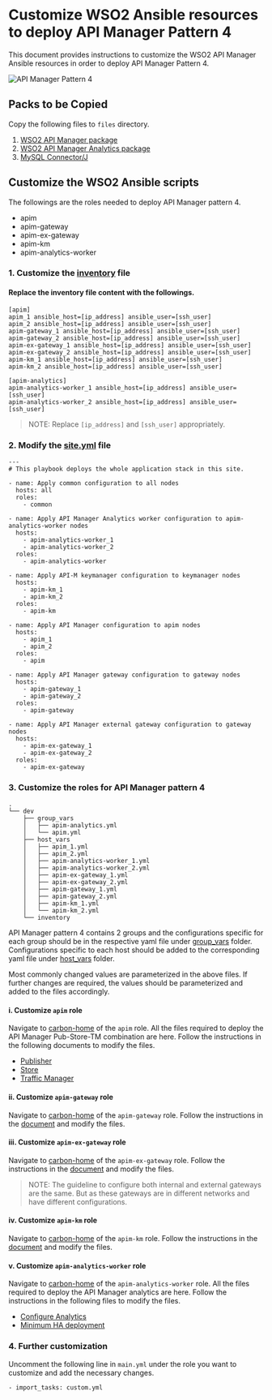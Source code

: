 # Customize WSO2 Ansible resources to deploy API Manager Pattern 4

This document provides instructions to customize the WSO2 API Manager Ansible resources in order to deploy API Manager Pattern 4.

![API Manager Pattern 4](images/P-H-2.png "API Manager Pattern 4")

## Packs to be Copied

Copy the following files to `files` directory.

1. [WSO2 API Manager package](https://wso2.com/api-management/install/)
2. [WSO2 API Manager Analytics package](https://wso2.com/api-management/install/analytics/)
3. [MySQL Connector/J](https://dev.mysql.com/downloads/connector/j/5.1.html)

## Customize the WSO2 Ansible scripts

The followings are the roles needed to deploy API Manager pattern 4.

- apim
- apim-gateway
- apim-ex-gateway
- apim-km
- apim-analytics-worker

### 1. Customize the [inventory](../dev/inventory) file

#### Replace the inventory file content with the followings.

```
[apim]
apim_1 ansible_host=[ip_address] ansible_user=[ssh_user]
apim_2 ansible_host=[ip_address] ansible_user=[ssh_user]
apim-gateway_1 ansible_host=[ip_address] ansible_user=[ssh_user]
apim-gateway_2 ansible_host=[ip_address] ansible_user=[ssh_user]
apim-ex-gateway_1 ansible_host=[ip_address] ansible_user=[ssh_user]
apim-ex-gateway_2 ansible_host=[ip_address] ansible_user=[ssh_user]
apim-km_1 ansible_host=[ip_address] ansible_user=[ssh_user]
apim-km_2 ansible_host=[ip_address] ansible_user=[ssh_user]

[apim-analytics]
apim-analytics-worker_1 ansible_host=[ip_address] ansible_user=[ssh_user]
apim-analytics-worker_2 ansible_host=[ip_address] ansible_user=[ssh_user]
```
> NOTE: Replace `[ip_address]` and `[ssh_user]` appropriately.

### 2. Modify the [site.yml](../site.yml) file

```
---
# This playbook deploys the whole application stack in this site.

- name: Apply common configuration to all nodes
  hosts: all
  roles:
    - common

- name: Apply API Manager Analytics worker configuration to apim-analytics-worker nodes
  hosts:
    - apim-analytics-worker_1
    - apim-analytics-worker_2
  roles:
    - apim-analytics-worker

- name: Apply API-M keymanager configuration to keymanager nodes
  hosts:
    - apim-km_1
    - apim-km_2
  roles:
    - apim-km

- name: Apply API Manager configuration to apim nodes
  hosts:
    - apim_1
    - apim_2
  roles:
    - apim

- name: Apply API Manager gateway configuration to gateway nodes
  hosts:
    - apim-gateway_1
    - apim-gateway_2
  roles:
    - apim-gateway

- name: Apply API Manager external gateway configuration to gateway nodes
  hosts:
    - apim-ex-gateway_1
    - apim-ex-gateway_2
  roles:
    - apim-ex-gateway
```

### 3. Customize the roles for API Manager pattern 4

```
.
└── dev
    ├── group_vars
    │   ├── apim-analytics.yml
    │   └── apim.yml
    ├── host_vars
    │   ├── apim_1.yml
    │   ├── apim_2.yml
    │   ├── apim-analytics-worker_1.yml
    │   ├── apim-analytics-worker_2.yml
    │   ├── apim-ex-gateway_1.yml
    │   ├── apim-ex-gateway_2.yml
    │   ├── apim-gateway_1.yml
    │   ├── apim-gateway_2.yml
    │   ├── apim-km_1.yml
    │   └── apim-km_2.yml
    └── inventory

```
API Manager pattern 4 contains 2 groups and the configurations specific for each group should be in the respective yaml file under [group_vars](../dev/group_vars) folder. Configurations specific to each host should be added to the corresponding yaml file under [host_vars](../dev/host_vars) folder.

Most commonly changed values are parameterized in the above files. If further changes are required, the values should be parameterized and added to the files accordingly.

#### i. Customize `apim` role

Navigate to [carbon-home](../roles/apim/templates/carbon-home) of the `apim` role. All the files required to deploy the API Manager Pub-Store-TM combination are here. Follow the instructions in the following documents to modify the files.
- [Publisher](https://docs.wso2.com/display/AM260/Deploying+WSO2+API-M+in+a+Distributed+Setup#DeployingWSO2API-MinaDistributedSetup-Step6.2-ConfigureandstarttheAPIPublisher)
- [Store](https://docs.wso2.com/display/AM260/Deploying+WSO2+API-M+in+a+Distributed+Setup#DeployingWSO2API-MinaDistributedSetup-Step6.3-ConfigureandstarttheAPIStore)
- [Traffic Manager](https://docs.wso2.com/display/AM260/Deploying+WSO2+API-M+in+a+Distributed+Setup#DeployingWSO2API-MinaDistributedSetup-Step6.4-ConfigureandstarttheTrafficManager)

#### ii. Customize `apim-gateway` role

Navigate to [carbon-home](../roles/apim-gateway/templates/carbon-home) of the `apim-gateway` role. Follow the instructions in the [document](https://docs.wso2.com/display/AM260/Deploying+WSO2+API-M+in+a+Distributed+Setup#DeployingWSO2API-MinaDistributedSetup-Step6.5-ConfigureandstarttheGateway) and modify the files.

#### iii. Customize `apim-ex-gateway` role

Navigate to [carbon-home](../roles/apim-ex-gateway/templates/carbon-homel) of the `apim-ex-gateway` role. Follow the instructions in the [document](https://docs.wso2.com/display/AM260/Deploying+WSO2+API-M+in+a+Distributed+Setup#DeployingWSO2API-MinaDistributedSetup-Step6.5-ConfigureandstarttheGateway) and modify the files.

> NOTE: The guideline to configure both internal and external gateways are the same. But as these gateways are in different networks and have different configurations.

#### iv. Customize `apim-km` role

Navigate to [carbon-home](../roles/apim-km/templates/carbon-home) of the `apim-km` role. Follow the instructions in the [document](https://docs.wso2.com/display/AM260/Deploying+WSO2+API-M+in+a+Distributed+Setup#DeployingWSO2API-MinaDistributedSetup-Step6.1-ConfigureandstarttheKeyManager) and modify the files.

#### v. Customize `apim-analytics-worker` role

Navigate to [carbon-home](../roles/apim-analytics-worker/templates/carbon-home) of the `apim-analytics-worker` role. All the files required to deploy the API Manager analytics are here. Follow the instructions in the following files to modify the files.
- [Configure Analytics](https://docs.wso2.com/display/AM260/Configuring+APIM+Analytics#standardsetup)
- [Minimum HA deployment](https://docs.wso2.com/display/SP430/Minimum%20High%20Availability%20Deployment)

### 4. Further customization

Uncomment the following line in `main.yml` under the role you want to customize and add the necessary changes.
```
- import_tasks: custom.yml
```

